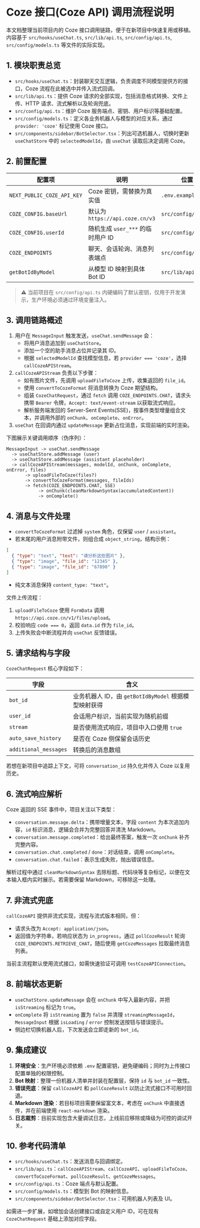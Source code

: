 # Coze 接口(Coze API) 调用流程说明

本文档整理当前项目内的 Coze 接口调用链路，便于在新项目中快速复用或移植。内容基于 `src/hooks/useChat.ts`, `src/lib/api.ts`, `src/config/api.ts`, `src/config/models.ts` 等文件的实际实现。

## 1. 模块职责总览

- `src/hooks/useChat.ts`：封装聊天交互逻辑，负责调度不同模型提供方的接口，Coze 流程在此被选中并传入流式回调。
- `src/lib/api.ts`：提供 Coze 请求的全部实现，包括消息格式转换、文件上传、HTTP 请求、流式解析以及轮询兜底。
- `src/config/api.ts`：维护 Coze 服务端点、密钥、用户标识等基础配置。
- `src/config/models.ts`：定义各业务机器人与模型的对应关系，通过 `provider: 'coze'` 标记使用 Coze 接口。
- `src/components/sidebar/BotSelector.tsx`：列出可选机器人，切换时更新 `useChatStore` 中的 `selectedModelId`，由 `useChat` 读取后决定调用 Coze。

## 2. 前置配置

| 配置项 | 说明 | 位置 |
| --- | --- | --- |
| `NEXT_PUBLIC_COZE_API_KEY` | Coze 密钥，需替换为真实值 | `.env.example` |
| `COZE_CONFIG.baseUrl` | 默认为 `https://api.coze.cn/v3` | `src/config/api.ts` |
| `COZE_CONFIG.userId` | 随机生成 `user_***` 的临时用户 ID | `src/config/api.ts` |
| `COZE_ENDPOINTS` | 聊天、会话轮询、消息列表端点 | `src/config/api.ts` |
| `getBotIdByModel` | 从模型 ID 映射到具体 Bot ID | `src/lib/api.ts` |

> ⚠️ 当前项目在 `src/config/api.ts` 内硬编码了默认密钥，仅用于开发演示，生产环境必须通过环境变量注入。

## 3. 调用链路概述

1. 用户在 `MessageInput` 触发发送，`useChat.sendMessage` 会：
   - 将用户消息追加到 `useChatStore`。
   - 添加一个空的助手消息占位并记录其 ID。
   - 根据 `selectedModelId` 查找模型信息，若 `provider === 'coze'`，选择 `callCozeAPIStream`。
2. `callCozeAPIStream` 负责以下步骤：
   - 如有图片文件，先调用 `uploadFileToCoze` 上传，收集返回的 `file_id`。
   - 使用 `convertToCozeFormat` 将消息转换为 Coze 期望结构。
   - 组装 `CozeChatRequest`，通过 `fetch` 调用 `COZE_ENDPOINTS.CHAT`，请求头携带 `Bearer` 令牌，`Accept: text/event-stream` 以获取流式响应。
   - 解析服务端发回的 Server-Sent Events(SSE)，按事件类型增量组合文本，并调用外部的 `onChunk`、`onComplete`、`onError`。
3. `useChat` 在回调内通过 `updateMessage` 更新占位消息，实现前端的实时渲染。

下图展示关键调用顺序（伪序列）：

```
MessageInput -> useChat.sendMessage
  -> useChatStore.addMessage (user)
  -> useChatStore.addMessage (assistant placeholder)
  -> callCozeAPIStream(messages, modelId, onChunk, onComplete, onError, files)
       -> uploadFileToCoze(files?)
       -> convertToCozeFormat(messages, fileIds)
       -> fetch(COZE_ENDPOINTS.CHAT, SSE)
            -> onChunk(cleanMarkdownSyntax(accumulatedContent))
            -> onComplete()
```

## 4. 消息与文件处理

- `convertToCozeFormat` 过滤掉 `system` 角色，仅保留 `user` / `assistant`。
- 若末尾的用户消息附带文件，则组合成 `object_string`，结构示例：

```json
[
  { "type": "text", "text": "请分析这些图片" },
  { "type": "image", "file_id": "12345" },
  { "type": "image", "file_id": "67890" }
]
```

- 纯文本消息保持 `content_type: "text"`。

文件上传流程：

1. `uploadFileToCoze` 使用 `FormData` 调用 `https://api.coze.cn/v1/files/upload`。
2. 校验响应 `code === 0`，返回 `data.id` 作为 `file_id`。
3. 上传失败会中断流程并向 `useChat` 反馈错误。

## 5. 请求结构与字段

`CozeChatRequest` 核心字段如下：

| 字段 | 含义 |
| --- | --- |
| `bot_id` | 业务机器人 ID，由 `getBotIdByModel` 根据模型映射获得 |
| `user_id` | 会话用户标识，当前实现为随机前缀 |
| `stream` | 是否使用流式响应，项目中入口使用 `true` |
| `auto_save_history` | 是否在 Coze 侧保留会话历史 |
| `additional_messages` | 转换后的消息数组 |

若想在新项目中追踪上下文，可将 `conversation_id` 持久化并传入 Coze 以复用历史。

## 6. 流式响应解析

Coze 返回的 SSE 事件中，项目关注以下类型：

- `conversation.message.delta`：携带增量文本，字段 `content` 为本次追加内容，`id` 标识消息，逻辑会合并为完整回答并清洗 Markdown。
- `conversation.message.completed`：给出最终答案，触发一次 `onChunk` 补齐完整内容。
- `conversation.chat.completed` / `done`：对话结束，调用 `onComplete`。
- `conversation.chat.failed`：表示生成失败，抛出错误信息。

解析过程中通过 `cleanMarkdownSyntax` 去除标题、代码块等复杂标记，以便在文本输入框内实时展示。若需要保留 Markdown，可移除这一处理。

## 7. 非流式兜底

`callCozeAPI` 提供非流式实现，流程与流式版本相同，但：

- 请求头改为 `Accept: application/json`。
- 返回值为字符串，若响应状态为 `in_progress`，通过 `pollCozeResult` 轮询 `COZE_ENDPOINTS.RETRIEVE_CHAT`，随后使用 `getCozeMessages` 拉取最终消息列表。

当前主流程默认使用流式接口，如需快速验证可调用 `testCozeAPIConnection`。

## 8. 前端状态更新

- `useChatStore.updateMessage` 会在 `onChunk` 中写入最新内容，并把 `isStreaming` 标记为 `true`。
- `onComplete` 将 `isStreaming` 置为 `false` 并清理 `streamingMessageId`，`MessageInput` 根据 `isLoading` / `error` 控制发送按钮与错误提示。
- 侧边栏切换机器人后，下次发送会立即走新的 `bot_id`。

## 9. 集成建议

1. **环境安全**：生产环境必须依赖 `.env` 配置密钥，避免硬编码；同时为上传接口配置单独的权限控制。
2. **Bot 映射**：整理一份机器人清单并封装在配置层，保持 `id` 与 `bot_id` 一致性。
3. **错误兜底**：保留 `callCozeAPI` 和 `pollCozeResult` 以防止流式接口不可用时回退。
4. **Markdown 渲染**：若目标项目需要保留富文本，考虑在 `onChunk` 中直接透传，并在前端使用 `react-markdown` 渲染。
5. **日志裁剪**：目前实现包含大量调试日志，上线前应移除或降级为可控的调试开关。

## 10. 参考代码清单

- `src/hooks/useChat.ts`：发送消息与回调绑定。
- `src/lib/api.ts`：`callCozeAPIStream`、`callCozeAPI`、`uploadFileToCoze`、`convertToCozeFormat`、`pollCozeResult`、`getCozeMessages`。
- `src/config/api.ts`：Coze 端点与默认配置。
- `src/config/models.ts`：模型到 Bot 的映射信息。
- `src/components/sidebar/BotSelector.tsx`：可用机器人列表及 UI。

如需进一步扩展，如增加会话创建接口或自定义用户 ID，可在现有 `CozeChatRequest` 基础上添加对应字段。
